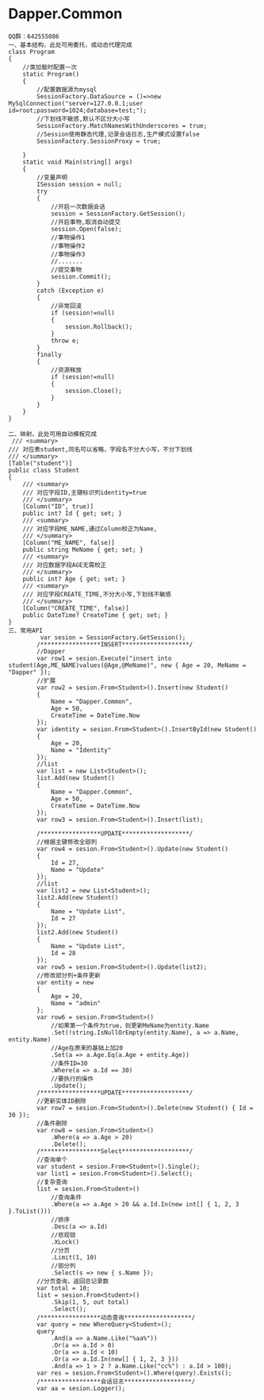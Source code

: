 # Dapper.Common


    QQ群：642555086
    一、基本结构，此处可用委托，或动态代理完成
    class Program
    {
        //类加载时配置一次
        static Program()
        {
            //配置数据源为mysql
            SessionFactory.DataSource = ()=>new MySqlConnection("server=127.0.0.1;user id=root;password=1024;database=test;");
            //下划线不敏感,默认不区分大小写
            SessionFactory.MatchNamesWithUnderscores = true;
            //Session使用静态代理,记录会话日志,生产模式设置false
            SessionFactory.SessionProxy = true;

        }
        static void Main(string[] args)
        {
            //变量声明
            ISession session = null;
            try
            {
                //开启一次数据会话
                session = SessionFactory.GetSession();
                //开启事物,取消自动提交
                session.Open(false);
                //事物操作1
                //事物操作2
                //事物操作3
                //.......
                //提交事物
                session.Commit();
            }
            catch (Exception e)
            {
                //异常回滚
                if (session!=null)
                {
                    session.Rollback();
                }
                throw e;
            }
            finally
            {
                //资源释放
                if (session!=null)
                {
                    session.Close();
                }
            }
        }
    }
    
    二、映射，此处可用自动模板完成
     /// <summary>
    /// 对应表student,同名可以省略，字段名不分大小写，不分下划线
    /// </summary>
    [Table("student")]
    public class Student
    {
        /// <summary>
        /// 对应字段ID,主键标识列identity=true
        /// </summary>
        [Column("ID", true)]
        public int? Id { get; set; }
        /// <summary>
        /// 对应字段ME_NAME,通过Column校正为Name,
        /// </summary>
        [Column("ME_NAME", false)]
        public string MeName { get; set; }
        /// <summary>
        /// 对应数据字段AGE无需校正
        /// </summary>
        public int? Age { get; set; }
        /// <summary>
        /// 对应字段CREATE_TIME,不分大小写,下划线不敏感
        /// </summary>
        [Column("CREATE_TIME", false)]
        public DateTime? CreateTime { get; set; }
    }
    三、常用API
             var sesion = SessionFactory.GetSession();
            /*****************INSERT*******************/
            //Dapper
            var row1 = sesion.Execute("insert into student(Age,ME_NAME)values(@Age,@MeName)", new { Age = 20, MeName = "Dapper" });
            //扩展
            var row2 = sesion.From<Student>().Insert(new Student()
            {
                Name = "Dapper.Common",
                Age = 50,
                CreateTime = DateTime.Now
            });
            var identity = sesion.From<Student>().InsertById(new Student()
            {
                Age = 20,
                Name = "Identity"
            });
            //list
            var list = new List<Student>();
            list.Add(new Student()
            {
                Name = "Dapper.Common",
                Age = 50,
                CreateTime = DateTime.Now
            });
            var row3 = sesion.From<Student>().Insert(list);

            /*****************UPDATE*******************/
            //根据主键修改全部列
            var row4 = sesion.From<Student>().Update(new Student()
            {
                Id = 27,
                Name = "Update"
            });
            //list
            var list2 = new List<Student>();
            list2.Add(new Student()
            {
                Name = "Update List",
                Id = 27
            });
            list2.Add(new Student()
            {
                Name = "Update List",
                Id = 28
            });
            var row5 = sesion.From<Student>().Update(list2);
            //修改部分列+条件更新
            var entity = new
            {
                Age = 20,
                Name = "admin"
            };
            var row6 = sesion.From<Student>()
                //如果第一个条件为true，则更新MeName为entity.Name
                .Set(!string.IsNullOrEmpty(entity.Name), a => a.Name, entity.Name)
                //Age在原来的基础上加20
                .Set(a => a.Age.Eq(a.Age + entity.Age))
                //条件ID=30
                .Where(a => a.Id == 30)
                //要执行的操作
                .Update();
            /*****************UPDATE*******************/
            //更新实体ID删除
            var row7 = sesion.From<Student>().Delete(new Student() { Id = 30 });
            //条件删除
            var row8 = sesion.From<Student>()
                .Where(a => a.Age > 20)
                .Delete();
            /*****************Select*******************/
            //查询单个
            var student = sesion.From<Student>().Single();
            var list1 = sesion.From<Student>().Select();
            //复杂查询
            list = sesion.From<Student>()
                //查询条件
                .Where(a => a.Age > 20 && a.Id.In(new int[] { 1, 2, 3 }.ToList()))
                //排序
                .Desc(a => a.Id)
                //悲观锁
                .XLock()
                //分页
                .Limit(1, 10)
                //部分列
                .Select(s => new { s.Name });
            //分页查询，返回总记录数
            var total = 10;
            list = sesion.From<Student>()
                .Skip(1, 5, out total)
                .Select();
            /*****************动态查询*******************/
            var query = new WhereQuery<Student>();
            query
                .And(a => a.Name.Like("%aa%"))
                .Or(a => a.Id > 0)
                .Or(a => a.Id < 10)
                .Or(a => a.Id.In(new[] { 1, 2, 3 }))
                .And(a => 1 > 2 ? a.Name.Like("cc%") : a.Id > 100);
            var res = sesion.From<Student>().Where(query).Exists();
            /*****************会话日志*******************/
            var aa = sesion.Logger();
    
